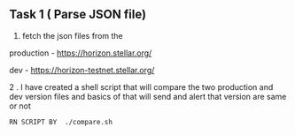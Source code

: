 ## Task 1 ( Parse JSON file)

1. fetch the json files from the 

production - https://horizon.stellar.org/

dev - https://horizon-testnet.stellar.org/

2 . I have created a shell script that will compare the two production and dev version files and basics of that will send and alert that version are same or not 

```bashcer
RN SCRIPT BY  ./compare.sh
```

